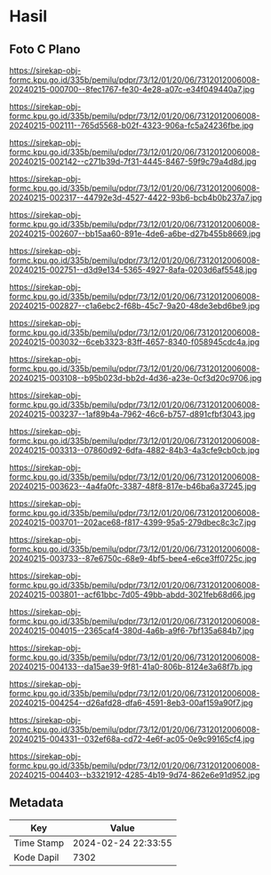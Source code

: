 # Hasil

## Foto C Plano

https://sirekap-obj-formc.kpu.go.id/335b/pemilu/pdpr/73/12/01/20/06/7312012006008-20240215-000700--8fec1767-fe30-4e28-a07c-e34f049440a7.jpg

https://sirekap-obj-formc.kpu.go.id/335b/pemilu/pdpr/73/12/01/20/06/7312012006008-20240215-002111--765d5568-b02f-4323-906a-fc5a24236fbe.jpg

https://sirekap-obj-formc.kpu.go.id/335b/pemilu/pdpr/73/12/01/20/06/7312012006008-20240215-002142--c271b39d-7f31-4445-8467-59f9c79a4d8d.jpg

https://sirekap-obj-formc.kpu.go.id/335b/pemilu/pdpr/73/12/01/20/06/7312012006008-20240215-002317--44792e3d-4527-4422-93b6-bcb4b0b237a7.jpg

https://sirekap-obj-formc.kpu.go.id/335b/pemilu/pdpr/73/12/01/20/06/7312012006008-20240215-002607--bb15aa60-891e-4de6-a6be-d27b455b8669.jpg

https://sirekap-obj-formc.kpu.go.id/335b/pemilu/pdpr/73/12/01/20/06/7312012006008-20240215-002751--d3d9e134-5365-4927-8afa-0203d6af5548.jpg

https://sirekap-obj-formc.kpu.go.id/335b/pemilu/pdpr/73/12/01/20/06/7312012006008-20240215-002827--c1a6ebc2-f68b-45c7-9a20-48de3ebd6be9.jpg

https://sirekap-obj-formc.kpu.go.id/335b/pemilu/pdpr/73/12/01/20/06/7312012006008-20240215-003032--6ceb3323-83ff-4657-8340-f058945cdc4a.jpg

https://sirekap-obj-formc.kpu.go.id/335b/pemilu/pdpr/73/12/01/20/06/7312012006008-20240215-003108--b95b023d-bb2d-4d36-a23e-0cf3d20c9706.jpg

https://sirekap-obj-formc.kpu.go.id/335b/pemilu/pdpr/73/12/01/20/06/7312012006008-20240215-003237--1af89b4a-7962-46c6-b757-d891cfbf3043.jpg

https://sirekap-obj-formc.kpu.go.id/335b/pemilu/pdpr/73/12/01/20/06/7312012006008-20240215-003313--07860d92-6dfa-4882-84b3-4a3cfe9cb0cb.jpg

https://sirekap-obj-formc.kpu.go.id/335b/pemilu/pdpr/73/12/01/20/06/7312012006008-20240215-003623--4a4fa0fc-3387-48f8-817e-b46ba6a37245.jpg

https://sirekap-obj-formc.kpu.go.id/335b/pemilu/pdpr/73/12/01/20/06/7312012006008-20240215-003701--202ace68-f817-4399-95a5-279dbec8c3c7.jpg

https://sirekap-obj-formc.kpu.go.id/335b/pemilu/pdpr/73/12/01/20/06/7312012006008-20240215-003733--87e6750c-68e9-4bf5-bee4-e6ce3ff0725c.jpg

https://sirekap-obj-formc.kpu.go.id/335b/pemilu/pdpr/73/12/01/20/06/7312012006008-20240215-003801--acf61bbc-7d05-49bb-abdd-3021feb68d66.jpg

https://sirekap-obj-formc.kpu.go.id/335b/pemilu/pdpr/73/12/01/20/06/7312012006008-20240215-004015--2365caf4-380d-4a6b-a9f6-7bf135a684b7.jpg

https://sirekap-obj-formc.kpu.go.id/335b/pemilu/pdpr/73/12/01/20/06/7312012006008-20240215-004133--da15ae39-9f81-41a0-806b-8124e3a68f7b.jpg

https://sirekap-obj-formc.kpu.go.id/335b/pemilu/pdpr/73/12/01/20/06/7312012006008-20240215-004254--d26afd28-dfa6-4591-8eb3-00af159a90f7.jpg

https://sirekap-obj-formc.kpu.go.id/335b/pemilu/pdpr/73/12/01/20/06/7312012006008-20240215-004331--032ef68a-cd72-4e6f-ac05-0e9c99165cf4.jpg

https://sirekap-obj-formc.kpu.go.id/335b/pemilu/pdpr/73/12/01/20/06/7312012006008-20240215-004403--b3321912-4285-4b19-9d74-862e6e91d952.jpg


## Metadata

| Key        | Value               |
| ---------- | ------------------- |
| Time Stamp | 2024-02-24 22:33:55 |
| Kode Dapil | 7302                |




